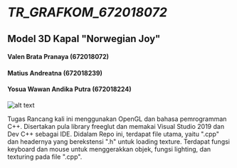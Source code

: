 # _TR_GRAFKOM_672018072_
## Model 3D Kapal "Norwegian Joy"

#### Valen Brata Pranaya (672018072)
#### Matius Andreatna (672018239)
#### Yosua Wawan Andika Putra (672018224)
![alt text](https://www.ncl.com/sites/default/files/joy-ship-mobile-2018.jpg)

Tugas Rancang kali ini menggunakan OpenGL dan bahasa pemrogramman C++.
Disertakan pula library freeglut dan memakai Visual Studio 2019 dan Dev C++ sebagai IDE.
Didalam Repo ini, terdapat file utama, yaitu ".cpp" dan headernya yang berekstensi ".h" untuk loading texture.
Terdapat fungsi keyboard dan mouse untuk menggerakkan objek, fungsi lighting, dan texturing pada file ".cpp".
